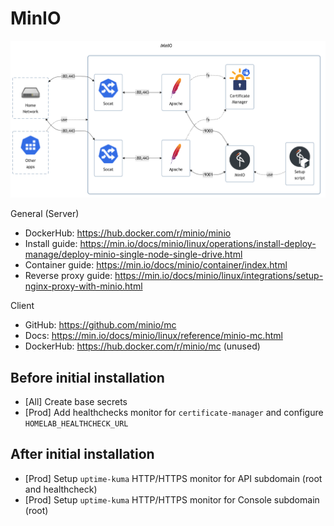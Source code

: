 # MinIO

![diagram](../../docs/diagrams/out/apps/minio.png)

General (Server)

- DockerHub: <https://hub.docker.com/r/minio/minio>
- Install guide: <https://min.io/docs/minio/linux/operations/install-deploy-manage/deploy-minio-single-node-single-drive.html>
- Container guide: <https://min.io/docs/minio/container/index.html>
- Reverse proxy guide: <https://min.io/docs/minio/linux/integrations/setup-nginx-proxy-with-minio.html>

Client

- GitHub: <https://github.com/minio/mc>
- Docs: <https://min.io/docs/minio/linux/reference/minio-mc.html>
- DockerHub: <https://hub.docker.com/r/minio/mc> (unused)

## Before initial installation

- \[All\] Create base secrets
- \[Prod\] Add healthchecks monitor for `certificate-manager` and configure `HOMELAB_HEALTHCHECK_URL`

## After initial installation

- \[Prod\] Setup `uptime-kuma` HTTP/HTTPS monitor for API subdomain (root and healthcheck)
- \[Prod\] Setup `uptime-kuma` HTTP/HTTPS monitor for Console subdomain (root)
